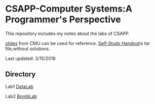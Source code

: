 # CSAPP-Computer Systems:A Programmer's Perspective
This repository includes my notes about the labs of CSAPP.

[slides](http://www.cs.cmu.edu/~./213/schedule.html) from CMU can be used for reference.
[Self-Study Handout](http://csapp.cs.cmu.edu/3e/labs.html)is tar file,without solutions.

Last updated: 3/15/2018

## Directory
Lab1 [DataLab](https://github.com/gloriacjq/CSAPP_Lab_Notes/tree/master/Lab1_Data_Lab)

Lab2 [BombLab](https://github.com/gloriacjq/CSAPP_Lab_Notes/tree/master/Lab2_Bomb_Lab)
